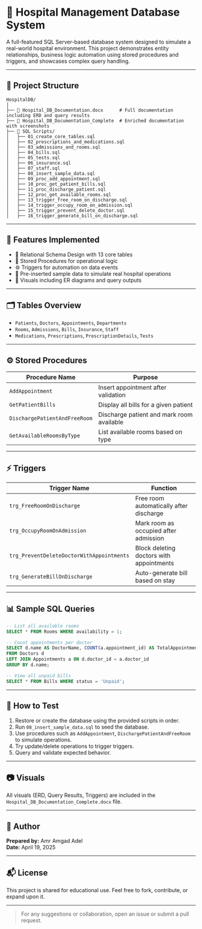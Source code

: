 # 🏥 Hospital Management Database System

A full-featured SQL Server-based database system designed to simulate a real-world hospital environment. This project demonstrates entity relationships, business logic automation using stored procedures and triggers, and showcases complex query handling.

---

## 📁 Project Structure

```
HospitalDB/
│
├── 📄 Hospital_DB_Documentation.docx      # Full documentation including ERD and query results
├── 📄 Hospital_DB_Documentation_Complete  # Enriched documentation with screenshots
├── 📂 SQL Scripts/
│   ├── 01_create_core_tables.sql
│   ├── 02_prescriptions_and_medications.sql
│   ├── 03_admissions_and_rooms.sql
│   ├── 04_bills.sql
│   ├── 05_tests.sql
│   ├── 06_insurance.sql
│   ├── 07_staff.sql
│   ├── 08_insert_sample_data.sql
│   ├── 09_proc_add_appointment.sql
│   ├── 10_proc_get_patient_bills.sql
│   ├── 11_proc_discharge_patient.sql
│   ├── 12_proc_get_available_rooms.sql
│   ├── 13_trigger_free_room_on_discharge.sql
│   ├── 14_trigger_occupy_room_on_admission.sql
│   ├── 15_trigger_prevent_delete_doctor.sql
│   ├── 16_trigger_generate_bill_on_discharge.sql
```

---

## 🧱 Features Implemented

- 📌 Relational Schema Design with 13 core tables
- 🧠 Stored Procedures for operational logic
- ⚙️ Triggers for automation on data events
- 📝 Pre-inserted sample data to simulate real hospital operations
- 📸 Visuals including ER diagrams and query outputs

---

## 🗂️ Tables Overview

- `Patients`, `Doctors`, `Appointments`, `Departments`
- `Rooms`, `Admissions`, `Bills`, `Insurance`, `Staff`
- `Medications`, `Prescriptions`, `PrescriptionDetails`, `Tests`

---

## ⚙️ Stored Procedures

| Procedure Name               | Purpose |
|-----------------------------|---------|
| `AddAppointment`            | Insert appointment after validation |
| `GetPatientBills`           | Display all bills for a given patient |
| `DischargePatientAndFreeRoom` | Discharge patient and mark room available |
| `GetAvailableRoomsByType`   | List available rooms based on type |

---

## ⚡ Triggers

| Trigger Name                        | Function |
|------------------------------------|----------|
| `trg_FreeRoomOnDischarge`          | Free room automatically after discharge |
| `trg_OccupyRoomOnAdmission`        | Mark room as occupied after admission |
| `trg_PreventDeleteDoctorWithAppointments` | Block deleting doctors with appointments |
| `trg_GenerateBillOnDischarge`      | Auto-generate bill based on stay |

---

## 📊 Sample SQL Queries

```sql
-- List all available rooms
SELECT * FROM Rooms WHERE availability = 1;

-- Count appointments per doctor
SELECT d.name AS DoctorName, COUNT(a.appointment_id) AS TotalAppointments
FROM Doctors d
LEFT JOIN Appointments a ON d.doctor_id = a.doctor_id
GROUP BY d.name;

-- View all unpaid bills
SELECT * FROM Bills WHERE status = 'Unpaid';
```

---

## 🧪 How to Test

1. Restore or create the database using the provided scripts in order.
2. Run `08_insert_sample_data.sql` to seed the database.
3. Use procedures such as `AddAppointment`, `DischargePatientAndFreeRoom` to simulate operations.
4. Try update/delete operations to trigger triggers.
5. Query and validate expected behavior.

---

## 📷 Visuals

All visuals (ERD, Query Results, Triggers) are included in the `Hospital_DB_Documentation_Complete.docx` file.

---

## 🙌 Author
**Prepared by:** Amr Amgad Adel  
**Date:** April 19, 2025

---

## 📬 License
This project is shared for educational use. Feel free to fork, contribute, or expand upon it.

---

> For any suggestions or collaboration, open an issue or submit a pull request.

